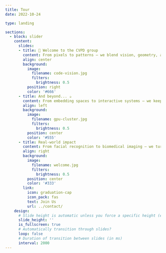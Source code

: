 ```yaml
---
title: Tour
date: 2022-10-24

type: landing

sections:
  - block: slider
    content:
      slides:
      - title: 👋 Welcome to the CVPD group
        content: From pixels to patterns — we blend vision, geometry, and AI
        align: center
        background:
          image:
            filename: code-vision.jpg
            filters:
              brightness: 0.5
          position: right
          color: '#666'
      - title: And beyond... ☕️
        content: From embedding spaces to interactive systems — we keep exploring
        align: left
        background:
          image:
            filename: gpu-cluster.jpg
            filters:
              brightness: 0.5
          position: center
          color: '#555'
      - title: Real-world impact 
        content: From facial recognition to biomedical imaging — we turn theory into practice
        align: right
        background:
          image:
            filename: welcome.jpg
            filters:
              brightness: 0.5
          position: center
          color: '#333'
        link:
          icon: graduation-cap
          icon_pack: fas
          text: Join Us
          url: ../contact/
    design:
      # Slide height is automatic unless you force a specific height (e.g. '400px')
      slide_height: ''
      is_fullscreen: true
      # Automatically transition through slides?
      loop: false
      # Duration of transition between slides (in ms)
      interval: 2000
---
```


